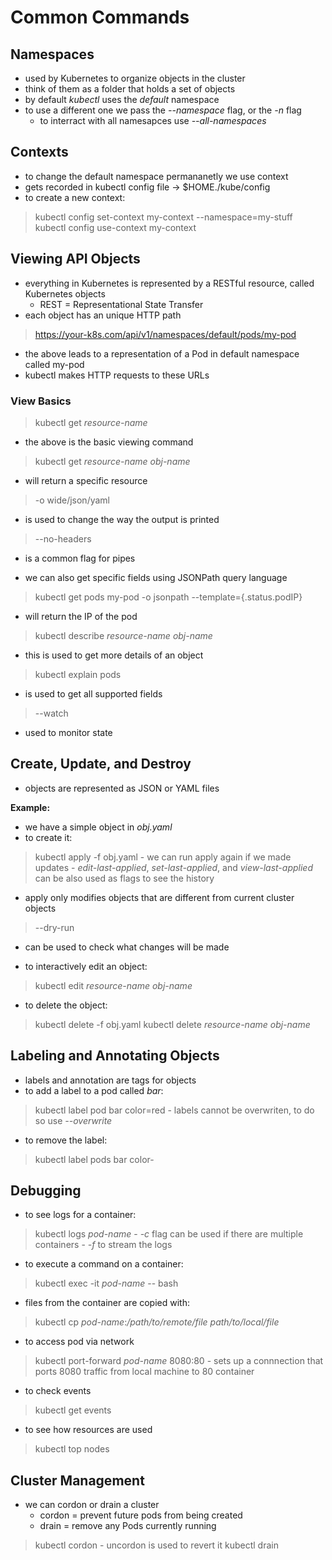 # Common Commands

## Namespaces

- used by Kubernetes to organize objects in the cluster
- think of them as a folder that holds a set of objects
- by default *kubectl* uses the *default* namespace
- to use a different one we pass the *--namespace* flag, or the *-n* flag
    - to interract with all namesapces use *--all-namespaces*

## Contexts

- to change the default namespace permananetly we use context
- gets recorded in kubectl config file -> $HOME./kube/config
- to create a new context:
> kubectl config set-context my-context --namespace=my-stuff
> kubectl config use-context my-context

## Viewing API Objects

- everything in Kubernetes is represented by a RESTful resource, called Kubernetes objects
    - REST = Representational State Transfer
- each object has an unique HTTP path
> https://your-k8s.com/api/v1/namespaces/default/pods/my-pod
- the above leads to a representation of a Pod in default namespace called my-pod
- kubectl makes HTTP requests to these URLs

### View Basics

> kubectl get *resource-name*
- the above is the basic viewing command

> kubectl get *resource-name* *obj-name*
- will return a specific resource

> -o wide/json/yaml
- is used to change the way the output is printed

> --no-headers
- is a common flag for pipes

- we can also get specific fields using JSONPath query language 
> kubectl get pods my-pod -o jsonpath --template={.status.podIP}
- will return the IP of the pod

> kubectl describe *resource-name* *obj-name*
- this is used to get more details of an object

> kubectl explain pods
- is used to get all supported fields

> --watch
- used to monitor state

## Create, Update, and Destroy

- objects are represented as JSON or YAML files

**Example:**
- we have a simple object in *obj.yaml*
- to create it:
> kubectl apply -f obj.yaml
    - we can run apply again if we made updates
    - *edit-last-applied*, *set-last-applied*, and *view-last-applied* can be also used as flags to see the history
- apply only modifies objects that are different from current cluster objects

> --dry-run
- can be used to check what changes will be made

- to interactively edit an object:
> kubectl edit *resource-name* *obj-name*

- to delete the object:
> kubectl delete -f obj.yaml
> kubectl delete *resource-name* *obj-name*

## Labeling and Annotating Objects
- labels and annotation are tags for objects
- to add a label to a pod called *bar*:
> kubectl label pod bar color=red
    - labels cannot be overwriten, to do so use *--overwrite*
- to remove the label:
> kubectl label pods bar color-

## Debugging
- to see logs for a container:
> kubectl logs *pod-name*
    - *-c* flag can be used if there are multiple containers
    - *-f* to stream the logs

- to execute a command on a container:
> kubectl exec -it *pod-name* -- bash

- files from the container are copied with:
> kubectl cp *pod-name*:*/path/to/remote/file* *path/to/local/file*

- to access pod via network
> kubectl port-forward *pod-name* 8080:80
    - sets up a connnection that ports 8080 traffic from local machine to 80 container

- to check events
> kubectl get events

- to see how resources are used
> kubectl top nodes

## Cluster Management
- we can cordon or drain a cluster
    - cordon = prevent future pods from being created
    - drain = remove any Pods currently running
> kubectl cordon
    - uncordon is used to revert it
> kubectl drain
